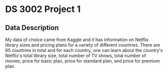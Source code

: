 # DS 3002 Project 1

## Data Description
My data of choice came from Kaggle and it has information on Netflix library sizes and pricing plans for a variety of different countries. There are 65 countries in total and for each country, one can learn about the country's Netflix's total library size, total number of TV shows, total number of movies, price for basic plan, price for standard plan, and price for premium plan. 
